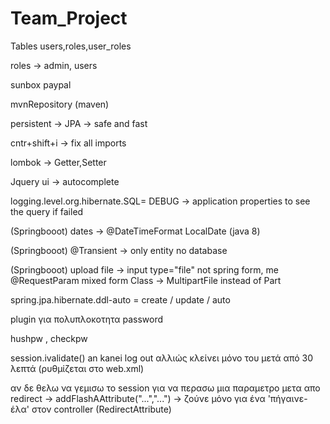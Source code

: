 # Team_Project

Tables
users,roles,user_roles

roles -> admin, users

sunbox paypal

mvnRepository (maven)

persistent -> JPA -> safe and fast

cntr+shift+i -> fix all imports

lombok -> Getter,Setter

Jquery ui -> autocomplete

logging.level.org.hibernate.SQL= DEBUG -> application properties to see the query if failed

(Springbooot) dates -> @DateTimeFormat      LocalDate (java 8)

(Springbooot) @Transient -> only entity no database

(Springbooot)  upload file -> input type="file" not spring form, me @RequestParam mixed form 
Class -> MultipartFile instead of Part

spring.jpa.hibernate.ddl-auto = create / update / auto

plugin για πολυπλοκοτητα password

hushpw  , checkpw

session.ivalidate() an kanei log out αλλιώς κλείνει μόνο του μετά από 30 λεπτά (ρυθμίζεται στο web.xml)

αν δε θελω να γεμισω το session για να περασω μια παραμετρο μετα απο redirect -> addFlashAAttribute("...","...") -> ζούνε μόνο για ένα 'πήγαινε-έλα'
στον controller (RedirectAttribute)





